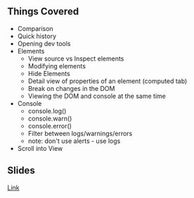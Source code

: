## Things Covered

* Comparison
* Quick history
* Opening dev tools
* Elements
  * View source vs Inspect elements
  * Modifying elements
  * Hide Elements
  * Detail view of properties of an element (computed tab)
  * Break on changes in the DOM
  * Viewing the DOM and console at the same time
* Console
  * console.log()
  * console.warn()
  * console.error()
  * Filter between logs/warnings/errors
  * note: don't use alerts - use logs
* Scroll into View


## Slides

[Link](http://slides.com/paulberesuita/chrome-developer-tools)